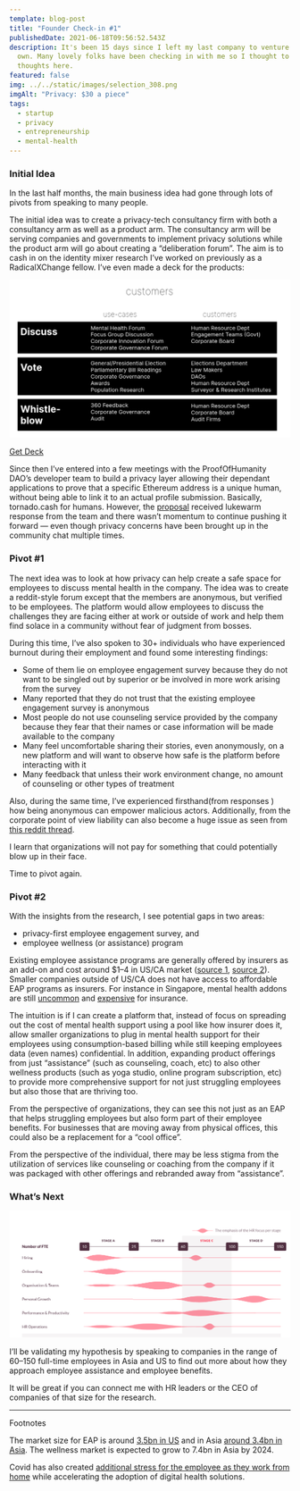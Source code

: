 ```yaml
---
template: blog-post
title: "Founder Check-in #1"
publishedDate: 2021-06-18T09:56:52.543Z
description: It's been 15 days since I left my last company to venture out on my
  own. Many lovely folks have been checking in with me so I thought to gather my
  thoughts here.
featured: false
img: ../../static/images/selection_308.png
imgAlt: "Privacy: $30 a piece"
tags:
  - startup
  - privacy
  - entrepreneurship
  - mental-health
---
```

### Initial Idea

In the last half months, the main business idea had gone through lots of pivots from speaking to many people.

The initial idea was to create a privacy-tech consultancy firm with both a consultancy arm as well as a product arm. The consultancy arm will be serving companies and governments to implement privacy solutions while the product arm will go about creating a “deliberation forum”. The aim is to cash in on the identity mixer research I’ve worked on previously as a RadicalXChange fellow. I’ve even made a deck for the products:

![](../../static/images/veilos-deck-first-draft.png)

[Get Deck](https://docs.google.com/presentation/d/1svE4UqOW_qEbfvnA1FDLVUja-vQeBcFqIY3VGbTf43Y/edit?usp=sharing)

Since then I’ve entered into a few meetings with the ProofOfHumanity DAO’s developer team to build a privacy layer allowing their dependant applications to prove that a specific Ethereum address is a unique human, without being able to link it to an actual profile submission. Basically, tornado.cash for humans. However, the [proposal](https://gov.proofofhumanity.id/t/hip-15-privacy-layer-to-unlink-public-profile-from-address-while-providing-sybil-resistance-list-of-humans/724) received lukewarm response from the team and there wasn’t momentum to continue pushing it forward — even though privacy concerns have been brought up in the community chat multiple times.

### Pivot #1

The next idea was to look at how privacy can help create a safe space for employees to discuss mental health in the company. The idea was to create a reddit-style forum except that the members are anonymous, but verified to be employees. The platform would allow employees to discuss the challenges they are facing either at work or outside of work and help them find solace in a community without fear of judgment from bosses.

During this time, I’ve also spoken to 30+ individuals who have experienced burnout during their employment and found some interesting findings:

* Some of them lie on employee engagement survey because they do not want to be singled out by superior or be involved in more work arising from the survey
* Many reported that they do not trust that the existing employee engagement survey is anonymous
* Most people do not use counseling service provided by the company because they fear that their names or case information will be made available to the company
* Many feel uncomfortable sharing their stories, even anonymously, on a new platform and will want to observe how safe is the platform before interacting with it
* Many feedback that unless their work environment change, no amount of counseling or other types of treatment

Also, during the same time, I’ve experienced firsthand(from responses ) how being anonymous can empower malicious actors. Additionally, from the corporate point of view liability can also become a huge issue as seen from [this reddit thread](https://www.reddit.com/r/humanresources/comments/mqic5q/ca_seeking_feedback_on_a_tool_cypherchat_that/).

I learn that organizations will not pay for something that could potentially blow up in their face.

Time to pivot again.

### Pivot #2

With the insights from the research, I see potential gaps in two areas:

* privacy-first employee engagement survey, and
* employee wellness (or assistance) program

Existing employee assistance programs are generally offered by insurers as an add-on and cost around $1–4 in US/CA market ([source 1](https://www.reddit.com/r/humanresources/comments/nzh6vx/question_about_employee_assitance_program_eap/), [source 2](https://webcache.googleusercontent.com/search?q=cache:JxMS68NPH1UJ:https://go.boarddocs.com/mabe/hcpssmd/Board.nsf/files/BPTPW9658462/%24file/05%252028%25202020%2520Bids%2520and%2520Contracts%2520BR.pdf+&cd=6&hl=en&ct=clnk&gl=sg)). Smaller companies outside of US/CA does not have access to affordable EAP programs as insurers. For instance in Singapore, mental health addons are still [uncommon](https://www.todayonline.com/commentary/making-mental-healthcare-more-affordable-singaporeans) and [expensive](https://www.channelnewsasia.com/news/singapore/employee-workplace-mental-health-insurance-tripartite-advisory-13586244) for insurance.

The intuition is if I can create a platform that, instead of focus on spreading out the cost of mental health support using a pool like how insurer does it, allow smaller organizations to plug in mental health support for their employees using consumption-based billing while still keeping employees data (even names) confidential. In addition, expanding product offerings from just “assistance” (such as counseling, coach, etc) to also other wellness products (such as yoga studio, online program subscription, etc) to provide more comprehensive support for not just struggling employees but also those that are thriving too.

From the perspective of organizations, they can see this not just as an EAP that helps struggling employees but also form part of their employee benefits. For businesses that are moving away from physical offices, this could also be a replacement for a “cool office”.

From the perspective of the individual, there may be less stigma from the utilization of services like counseling or coaching from the company if it was packaged with other offerings and rebranded away from “assistance”.

### What’s Next

![](../../static/images/hr-tech-stages-adoption.png)

I’ll be validating my hypothesis by speaking to companies in the range of 60–150 full-time employees in Asia and US to find out more about how they approach employee assistance and employee benefits.

It will be great if you can connect me with HR leaders or the CEO of companies of that size for the research.

- - -

Footnotes

The market size for EAP is around [3.5bn in US](https://www.ibisworld.com/industry-statistics/market-size/employee-assistance-program-services-united-states/) and in Asia [around 3.4bn in Asia](https://hrmasia.com/asias-corporate-wellness-market-to-more-than-double-by-2024/). The wellness market is expected to grow to 7.4bn in Asia by 2024.

Covid has also created [additional stress for the employee as they work from home](https://www.mercer.com.sg/content/dam/mercer/attachments/asia-pacific/singapore/sg-2020-benefit-trends-in-asia-pacific.pdf) while accelerating the adoption of digital health solutions.